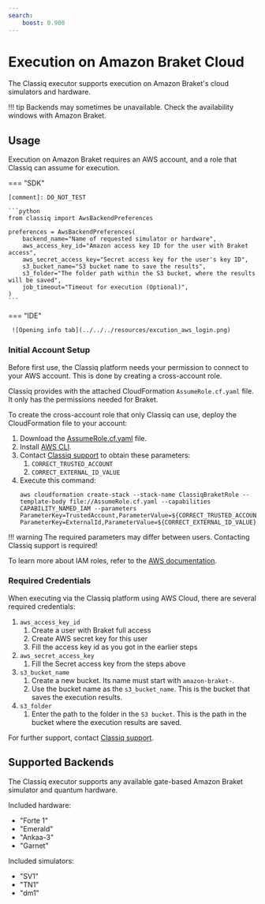 ```yaml
---
search:
    boost: 0.900
---
```


<!-- cspell:ignore Ankaa -->

# Execution on Amazon Braket Cloud

The Classiq executor supports execution on Amazon Braket's cloud simulators and hardware.

<!-- prettier-ignore-start -->
!!! tip
    Backends may sometimes be unavailable. Check the availability windows with Amazon Braket.
<!-- prettier-ignore-end -->

## Usage

Execution on Amazon Braket requires an AWS account, and a role that Classiq can assume for execution.

=== "SDK"

    [comment]: DO_NOT_TEST

    ```python
    from classiq import AwsBackendPreferences

    preferences = AwsBackendPreferences(
        backend_name="Name of requested simulator or hardware",
        aws_access_key_id="Amazon access key ID for the user with Braket access",
        aws_secret_access_key="Secret access key for the user's key ID",
        s3_bucket_name="S3 bucket name to save the results",
        s3_folder="The folder path within the S3 bucket, where the results will be saved",
        job_timeout="Timeout for execution (Optional)",
    )
    ```

=== "IDE"

     ![Opening info tab](../../../resources/excution_aws_login.png)

### Initial Account Setup

Before first use, the Classiq platform needs your permission to connect to your
AWS account. This is done by creating a cross-account role.

Classiq provides with the attached CloudFormation `AssumeRole.cf.yaml` file. It only has the permissions needed for Braket.

To create the cross-account role that only Classiq can use, deploy the CloudFormation file to your account:

1. Download the [AssumeRole.cf.yaml](../cloud-providers/resources/AssumeRole.cf.yaml) file.
2. Install [AWS CLI](https://docs.aws.amazon.com/cli/latest/userguide/getting-started-install.html).
3. Contact [Classiq support](mailto:support@classiq.io) to obtain these parameters:
    1. `CORRECT_TRUSTED_ACCOUNT`
    2. `CORRECT_EXTERNAL_ID_VALUE`
4. Execute this command:
    ```
    aws cloudformation create-stack --stack-name ClassiqBraketRole --template-body file://AssumeRole.cf.yaml --capabilities CAPABILITY_NAMED_IAM --parameters ParameterKey=TrustedAccount,ParameterValue=${CORRECT_TRUSTED_ACCOUNT} ParameterKey=ExternalId,ParameterValue=${CORRECT_EXTERNAL_ID_VALUE}
    ```

<!-- prettier-ignore-start -->
!!! warning
    The required parameters may differ between users.
    Contacting Classiq support is required!
<!-- prettier-ignore-end -->

To learn more about IAM roles, refer to the [AWS documentation](https://docs.aws.amazon.com/IAM/latest/UserGuide/id_roles.html).

### Required Credentials

When executing via the Classiq platform using AWS Cloud, there are several
required credentials:

1. `aws_access_key_id`
    1. Create a user with Braket full access
    2. Create AWS secret key for this user
    3. Fill the access key id as you got in the earlier steps
2. `aws_secret_access_key`
    1. Fill the Secret access key from the steps above
3. `s3_bucket_name`
    1. Create a new bucket. Its name must start with `amazon-braket-`.
    2. Use the bucket name as the `s3_bucket_name`.
       This is the bucket that saves the execution results.
4. `s3_folder`
    1. Enter the path to the folder in the `S3 bucket`.
       This is the path in the bucket where the execution results are
       saved.

For further support, contact [Classiq support](mailto:support@classiq.io).

## Supported Backends

The Classiq executor supports any available gate-based Amazon Braket simulator and quantum hardware.

Included hardware:

-   "Forte 1"
-   "Emerald"
-   "Ankaa-3"
-   "Garnet"

Included simulators:

-   "SV1"
-   "TN1"
-   "dm1"
